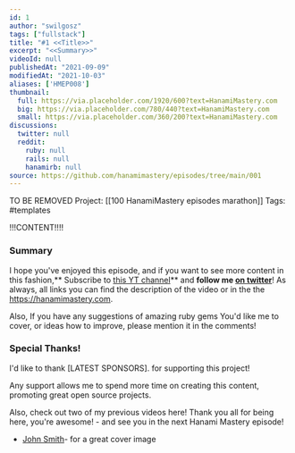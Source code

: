 ```yaml
---
id: 1
author: "swilgosz"
tags: ["fullstack"]
title: "#1 <<Title>>"
excerpt: "<<Summary>>"
videoId: null
publishedAt: "2021-09-09"
modifiedAt: "2021-10-03"
aliases: ['HMEP008']
thumbnail:
  full: https://via.placeholder.com/1920/600?text=HanamiMastery.com
  big: https://via.placeholder.com/780/440?text=HanamiMastery.com
  small: https://via.placeholder.com/360/200?text=HanamiMastery.com
discussions:
  twitter: null
  reddit:
    ruby: null
    rails: null
    hanamirb: null
source: https://github.com/hanamimastery/episodes/tree/main/001
---
```


TO BE REMOVED
Project: [[100 HanamiMastery episodes marathon]]
Tags: #templates

!!!CONTENT!!!!

### Summary

I hope you've enjoyed this episode, and if you want to see more content in this fashion,** Subscribe to [this YT channel](https://www.youtube.com/channel/UC4Z5nwSfZrUO4NI_n9SY3uQ)** and **follow me [on twitter](twitter.com/hanamimastery)**!  As always, all links you can find the description of the video or in the the https://hanamimastery.com.

Also, If you have any suggestions of amazing ruby gems You'd like me to cover, or ideas how to improve, please mention it in the comments!

### Special Thanks!

I'd like to thank [LATEST SPONSORS]. for supporting this project!

Any support allows me to spend more time on creating this content, promoting great open source projects.

Also, check out two of my previous videos here! Thank you all for being here, you're awesome! - and see you in the next Hanami Mastery episode!

- [John Smith]()- for a great cover image
